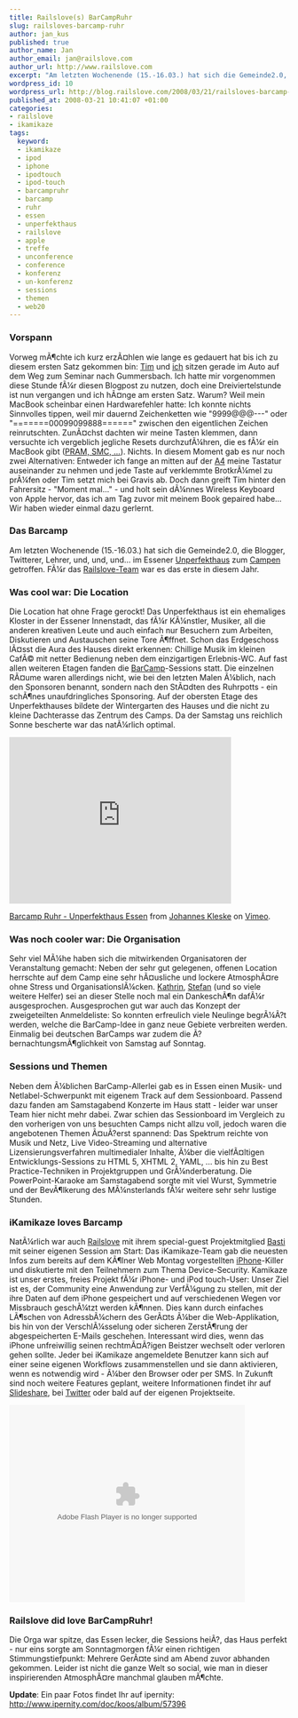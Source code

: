 ```yaml
--- 
title: Railslove(s) BarCampRuhr
slug: railsloves-barcamp-ruhr
author: jan_kus
published: true
author_name: Jan
author_email: jan@railslove.com
author_url: http://www.railslove.com
excerpt: "Am letzten Wochenende (15.-16.03.) hat sich die Gemeinde2.0, die Blogger, Twitterer, Lehrer, und, und, und... im Essener Unperfekthaus zum Campen getroffen. F\xC3\x83\xC2\xBCr das Railslove-Team war es das erste in diesem Jahr."
wordpress_id: 10
wordpress_url: http://blog.railslove.com/2008/03/21/railsloves-barcamp-ruhr/
published_at: 2008-03-21 10:41:07 +01:00
categories: 
- railslove
- ikamikaze
tags: 
  keyword: 
  - ikamikaze
  - ipod
  - iphone
  - ipodtouch
  - ipod-touch
  - barcampruhr
  - barcamp
  - ruhr
  - essen
  - unperfekthaus
  - railslove
  - apple
  - treffe
  - unconference
  - conference
  - konferenz
  - un-konferenz
  - sessions
  - themen
  - web20
---
```

<h3>Vorspann</h3>
Vorweg m&Atilde;&para;chte ich kurz erz&Atilde;&curren;hlen wie lange es gedauert hat bis ich zu diesem ersten Satz gekommen bin: <a href="http://www.twitter.com/tmschndr">Tim</a> und <a href="http://www.twitter.com/koos">ich</a> sitzen gerade im Auto auf dem Weg zum Seminar nach Gummersbach. Ich hatte mir vorgenommen diese Stunde f&Atilde;&frac14;r diesen Blogpost zu nutzen, doch eine Dreiviertelstunde ist nun vergangen und ich h&Atilde;&curren;nge am ersten Satz. Warum? Weil mein MacBook scheinbar einen Hardwarefehler hatte: Ich konnte nichts Sinnvolles tippen, weil mir dauernd Zeichenketten wie "9999@@@---" oder "=======00099099888======" zwischen den eigentlichen Zeichen reinrutschten. Zun&Atilde;&curren;chst dachten wir meine Tasten klemmen, dann versuchte ich vergeblich jegliche Resets durchzuf&Atilde;&frac14;hren, die es f&Atilde;&frac14;r ein MacBook gibt (<a href="http://docs.info.apple.com/article.html?artnum=2238">PRAM, SMC, ...</a>). Nichts. In diesem Moment gab es nur noch zwei Alternativen: Entweder ich fange an mitten auf der <a href="http://www.a4.nrw.de/">A4</a> meine Tastatur auseinander zu nehmen und jede Taste auf verklemmte Brotkr&Atilde;&frac14;mel zu pr&Atilde;&frac14;fen oder Tim setzt mich bei Gravis ab. Doch dann greift Tim hinter den Fahrersitz - "Moment mal..." - und holt sein d&Atilde;&frac14;nnes Wireless Keyboard von Apple hervor, das ich am Tag zuvor mit meinem Book gepaired habe... Wir haben wieder einmal dazu gerlernt.

<a id="more"></a><a id="more-10"></a>
<h3>Das Barcamp</h3>
Am letzten Wochenende (15.-16.03.) hat sich die Gemeinde2.0, die Blogger, Twitterer, Lehrer, und, und, und... im Essener <a href="http://www.unperfekthaus.de/">Unperfekthaus</a> zum <a href="http://barcampruhr.mixxt.de/">Campen</a> getroffen. F&Atilde;&frac14;r das <a href="http://www.railslove.com/about">Railslove-Team</a> war es das erste in diesem Jahr.
<h3>Was cool war: Die Location</h3>
Die Location hat ohne Frage gerockt! Das Unperfekthaus ist ein ehemaliges Kloster in der Essener Innenstadt, das f&Atilde;&frac14;r K&Atilde;&frac14;nstler, Musiker, all die anderen kreativen Leute und auch einfach nur Besuchern zum Arbeiten, Diskutieren und Austauschen seine Tore &Atilde;&para;ffnet. Schon das Erdgeschoss l&Atilde;&curren;sst die Aura des Hauses direkt erkennen: Chillige Musik im kleinen Caf&Atilde;&copy; mit netter Bedienung neben dem einzigartigen Erlebnis-WC. Auf fast allen weiteren Etagen fanden die <a href="http://www.barcamp.org">BarCamp</a>-Sessions statt. Die einzelnen R&Atilde;&curren;ume waren allerdings nicht, wie bei den letzten Malen &Atilde;&frac14;blich, nach den Sponsoren benannt, sondern nach den St&Atilde;&curren;dten des Ruhrpotts - ein sch&Atilde;&para;nes unaufdringliches Sponsoring. Auf der obersten Etage des Unperfekthauses bildete der Wintergarten des Hauses und die nicht zu kleine Dachterasse das Zentrum des Camps. Da der Samstag uns reichlich Sonne bescherte war das nat&Atilde;&frac14;rlich optimal.

<object classid="clsid:d27cdb6e-ae6d-11cf-96b8-444553540000" width="400" height="300" codebase="http://download.macromedia.com/pub/shockwave/cabs/flash/swflash.cab#version=6,0,40,0"><param name="quality" value="best" /><param name="allowfullscreen" value="true" /><param name="scale" value="showAll" /><param name="src" value="http://www.vimeo.com/moogaloop.swf?clip_id=787880&amp;server=www.vimeo.com&amp;fullscreen=1&amp;show_title=1&amp;show_byline=1&amp;show_portrait=0&amp;color=" /><embed type="application/x-shockwave-flash" width="400" height="300" src="http://www.vimeo.com/moogaloop.swf?clip_id=787880&amp;server=www.vimeo.com&amp;fullscreen=1&amp;show_title=1&amp;show_byline=1&amp;show_portrait=0&amp;color=" scale="showAll" allowfullscreen="true" quality="best"></embed></object>

<a href="http://www.vimeo.com/787880/l:embed_787880">Barcamp Ruhr - Unperfekthaus Essen</a> from <a href="http://www.vimeo.com/user290768/l:embed_787880">Johannes Kleske</a> on <a href="http://vimeo.com/l:embed_787880">Vimeo</a>.
<h3>Was noch cooler war: Die Organisation</h3>
Sehr viel M&Atilde;&frac14;he haben sich die mitwirkenden Organisatoren der Veranstaltung gemacht: Neben der sehr gut gelegenen, offenen Location herrschte auf dem Camp eine sehr h&Atilde;&curren;usliche und lockere Atmosph&Atilde;&curren;re ohne Stress und Organisationsl&Atilde;&frac14;cken. <a href="http://polaroidmemories.de/">Kathrin</a>, <a href="http://www.hirnrinde.de/">Stefan</a> (und so viele weitere Helfer) sei an dieser Stelle noch mal ein Dankesch&Atilde;&para;n daf&Atilde;&frac14;r ausgesprochen. Ausgesprochen gut war auch das Konzept der zweigeteilten Anmeldeliste: So konnten erfreulich viele Neulinge begr&Atilde;&frac14;&Atilde;?t werden, welche die BarCamp-Idee in ganz neue Gebiete verbreiten werden. Einmalig bei deutschen BarCamps war zudem die &Atilde;?bernachtungsm&Atilde;&para;glichkeit von Samstag auf Sonntag.
<h3>Sessions und Themen</h3>
Neben dem &Atilde;&frac14;blichen BarCamp-Allerlei gab es in Essen einen Musik- und Netlabel-Schwerpunkt mit eigenem Track auf dem Sessionboard. Passend dazu fanden am Samstagabend Konzerte im Haus statt - leider war unser Team hier nicht mehr dabei. Zwar schien das Sessionboard im Vergleich zu den vorherigen von uns besuchten Camps nicht allzu voll, jedoch waren die angebotenen Themen &Atilde;&curren;u&Atilde;?erst spannend: Das Spektrum reichte von Musik und Netz, Live Video-Streaming und alternative Lizensierungsverfahren multimedialer Inhalte, &Atilde;&frac14;ber die vielf&Atilde;&curren;ltigen Entwicklungs-Sessions zu HTML 5, XHTML 2, YAML, ... bis hin zu Best Practice-Techniken in Projektgruppen und Gr&Atilde;&frac14;nderberatung. Die PowerPoint-Karaoke am Samstagabend sorgte mit viel Wurst, Symmetrie und der Bev&Atilde;&para;lkerung des M&Atilde;&frac14;nsterlands f&Atilde;&frac14;r weitere sehr sehr lustige Stunden.
<h3>iKamikaze loves Barcamp</h3>
Nat&Atilde;&frac14;rlich war auch <a href="http://www.twitter.com/railslove">Railslove</a> mit ihrem special-guest Projektmitglied <a href="http://deltaray.de/">Basti</a> mit seiner eigenen Session am Start: Das iKamikaze-Team gab die neuesten Infos zum bereits auf dem K&Atilde;&para;lner Web Montag vorgestellten <a href="http://www.ikamikaze.com">iPhone</a>-Killer und diskutierte mit den Teilnehmern zum Thema Device-Security. Kamikaze ist unser erstes, freies Projekt f&Atilde;&frac14;r iPhone- und iPod touch-User: Unser Ziel ist es, der Community eine Anwendung zur Verf&Atilde;&frac14;gung zu stellen, mit der ihre Daten auf dem iPhone gespeichert und auf verschiedenen Wegen vor Missbrauch gesch&Atilde;&frac14;tzt werden k&Atilde;&para;nnen. Dies kann durch einfaches L&Atilde;&para;schen von Adressb&Atilde;&frac14;chern des Ger&Atilde;&curren;ts &Atilde;&frac14;ber die Web-Applikation, bis hin von der Verschl&Atilde;&frac14;sselung oder sicheren Zerst&Atilde;&para;rung der abgespeicherten E-Mails geschehen. Interessant wird dies, wenn das iPhone unfreiwillig seinen rechtm&Atilde;&curren;&Atilde;?igen Beistzer wechselt oder verloren gehen sollte. Jeder bei iKamikaze angemeldete Benutzer kann sich auf einer seine eigenen Workflows zusammenstellen und sie dann aktivieren, wenn es notwendig wird - &Atilde;&frac14;ber den Browser oder per SMS. In Zukunft sind noch weitere Features geplant, weitere Informationen findet ihr auf <a href="http://www.slideshare.net/tmschndr/ikamikaze-at-barcampruhr/">Slideshare</a>, bei <a href="http://www.twitter.com/railslove">Twitter</a> oder bald auf der eigenen Projektseite.

<object classid="clsid:d27cdb6e-ae6d-11cf-96b8-444553540000" width="425" height="355" codebase="http://download.macromedia.com/pub/shockwave/cabs/flash/swflash.cab#version=6,0,40,0"><param name="allowFullScreen" value="true" /><param name="allowScriptAccess" value="always" /><param name="src" value="http://static.slideshare.net/swf/ssplayer2.swf?doc=ikamikaze-at-barcampruhr-1205601395480934-3" /><embed type="application/x-shockwave-flash" width="425" height="355" src="http://static.slideshare.net/swf/ssplayer2.swf?doc=ikamikaze-at-barcampruhr-1205601395480934-3" allowscriptaccess="always" allowfullscreen="true"></embed></object>
<h3>Railslove did love BarCampRuhr!</h3>
Die Orga war spitze, das Essen lecker, die Sessions hei&Atilde;?, das Haus perfekt - nur eins sorgte am Sonntagmorgen f&Atilde;&frac14;r einen richtigen Stimmungstiefpunkt: Mehrere Ger&Atilde;&curren;te sind am Abend zuvor abhanden gekommen. Leider ist nicht die ganze Welt so social, wie man in dieser inspirierenden Atmosph&Atilde;&curren;re manchmal glauben m&Atilde;&para;chte.

<strong>Update</strong>: Ein paar Fotos findet Ihr auf ipernity: <a href="http://www.ipernity.com/doc/koos/album/57396">http://www.ipernity.com/doc/koos/album/57396</a>
